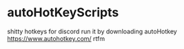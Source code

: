 # autoHotKeyScripts
shitty hotkeys for discord
run it by downloading autoHotkey https://www.autohotkey.com/ 
rtfm 

